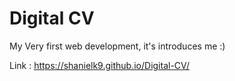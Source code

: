 # Digital CV
 My Very first web development, it's introduces me :)
 
 Link : https://shanielk9.github.io/Digital-CV/
